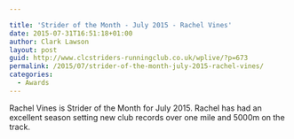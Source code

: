 ```yaml
---

title: 'Strider of the Month - July 2015 - Rachel Vines'
date: 2015-07-31T16:51:18+01:00
author: Clark Lawson
layout: post
guid: http://www.clcstriders-runningclub.co.uk/wplive/?p=673
permalink: /2015/07/strider-of-the-month-july-2015-rachel-vines/
categories:
  - Awards
---
```

Rachel Vines is Strider of the Month for July 2015. Rachel has had an excellent season setting new club records over one mile and 5000m on the track.
